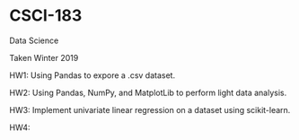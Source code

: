 # CSCI-183
Data Science

Taken Winter 2019

HW1: Using Pandas to expore a .csv dataset.

HW2: Using Pandas, NumPy, and MatplotLib to perform light data analysis.

HW3: Implement univariate linear regression on a dataset using scikit-learn.

HW4: 
